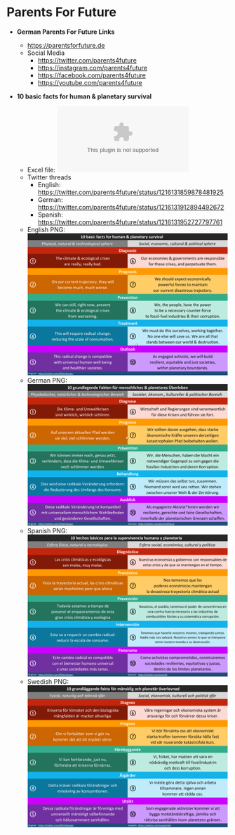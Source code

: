 # Parents For Future

* **German Parents For Future Links**
  * https://parentsforfuture.de
  * Social Media
    * https://twitter.com/parents4future
    * https://instagram.com/parents4future
	* https://facebook.com/parents4future
	* https://youtube.com/parents4future
	 
* **10 basic facts for human & planetary survival**
  * Excel file: ![10-basic-facts-for-human-and-planetary-survival.xlsx](/10-basic-facts-for-human-and-planetary-survival.xlsx?raw=true)
  * Twitter threads
    * English: https://twitter.com/parents4future/status/1216131859878481925
    * German: https://twitter.com/parents4future/status/1216131912894492672
    * Spanish: https://twitter.com/parents4future/status/1216131952727797761
  * English PNG: ![English](/10-basic-facts-for-human-and-planetary-survival-English.png)
  * German PNG: ![German](/10-basic-facts-for-human-and-planetary-survival-German.png)
  * Spanish PNG: ![Spanish](/10-basic-facts-for-human-and-planetary-survival-Spanish.png)
  * Swedish PNG: ![Swedish](/10-basic-facts-for-human-and-planetary-survival-Swedish.png)
  